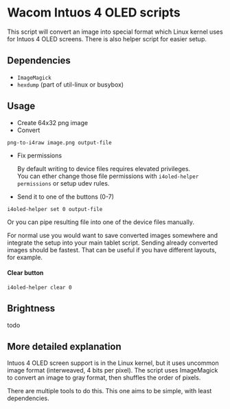 # Wacom Intuos 4 OLED scripts
This script will convert an image into special format which Linux kernel uses for Intuos 4 OLED screens. There is also helper script for easier setup.

## Dependencies
- `ImageMagick`
- `hexdump` (part of util-linux or busybox)

## Usage
- Create 64x32 png image
- Convert
 ```
 png-to-i4raw image.png output-file
```
- Fix permissions

  By default writing to device files requires elevated privileges. \
  You can ether change those file permissions with `i4oled-helper permissions` or setup udev rules.
- Send it to one of the buttons (0-7)
```
i4oled-helper set 0 output-file
```
  Or you can pipe resulting file into one of the device files manually.


For normal use you would want to save converted images somewhere and integrate the setup into your main tablet script. Sending already converted images should be fastest. That can be useful if you have different layouts, for example.

#### Clear button
```
i4oled-helper clear 0
```

## Brightness
todo




## More detailed explanation
Intuos 4 OLED screen support is in the Linux kernel, but it uses uncommon image format (interweaved, 4 bits per pixel).
The script uses ImageMagick to convert an image to gray format, then shuffles the order of pixels.

There are multiple tools to do this. This one aims to be simple, with least dependencies.
